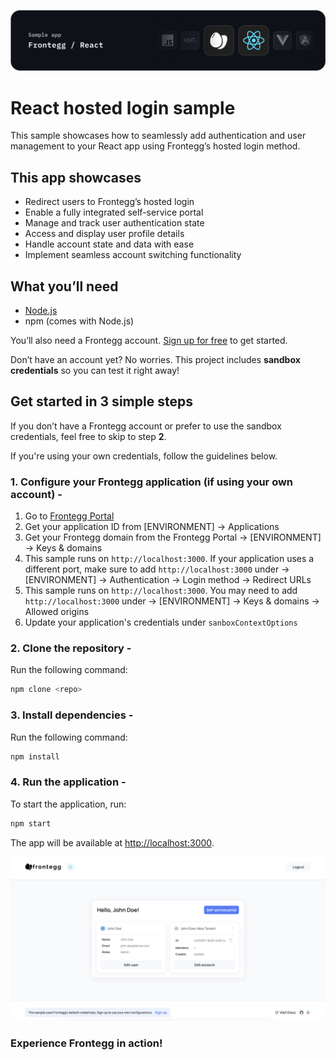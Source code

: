 ![React Hosted Login Banner](/public/assets/react-banner.png)

# React hosted login sample

This sample showcases how to seamlessly add authentication and user management to your React app using Frontegg’s hosted login method.

## This app showcases

- Redirect users to Frontegg’s hosted login
- Enable a fully integrated self-service portal
- Manage and track user authentication state
- Access and display user profile details
- Handle account state and data with ease
- Implement seamless account switching functionality

## What you’ll need

- [Node.js](https://nodejs.org)
- npm (comes with Node.js)

You’ll also need a Frontegg account. [Sign up for free](https://frontegg-prod.us.frontegg.com/oauth/account/sign-up) to get started.

Don’t have an account yet? No worries. This project includes **sandbox credentials** so you can test it right away!

## Get started in 3 simple steps

If you don’t have a Frontegg account or prefer to use the sandbox credentials, feel free to skip to step **2**.

If you're using your own credentials, follow the guidelines below.

### 1. Configure your Frontegg application (if using your own account) -

1. Go to [Frontegg Portal](https://portal.frontegg.com/)
2. Get your application ID from [ENVIRONMENT] → Applications
3. Get your Frontegg domain from the Frontegg Portal → [ENVIRONMENT] → Keys & domains
4. This sample runs on `http://localhost:3000`. If your application uses a different port, make sure to add `http://localhost:3000` under → [ENVIRONMENT] → Authentication → Login method → Redirect URLs
5. This sample runs on `http://localhost:3000`. You may need to add `http://localhost:3000` under → [ENVIRONMENT] → Keys & domains → Allowed origins
6. Update your application's credentials under `sanboxContextOptions`

### 2. Clone the repository - 

Run the following command:

```bash
npm clone <repo>
```

### 3. Install dependencies -

Run the following command:

```bash
npm install
```

### 4. Run the application -

To start the application, run:

```bash
npm start
```

The app will be available at [http://localhost:3000](http://localhost:3000).

![React samp;e](/public/assets/sample-react.png)

### Experience Frontegg in action!
